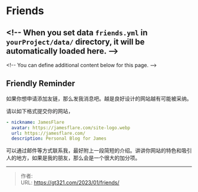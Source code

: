 # Friends


&lt;!-- When you set data `friends.yml` in `yourProject/data/` directory, it will be automatically loaded here. --&gt;
---
&lt;!-- You can define additional content below for this page. --&gt;

## Friendly Reminder

如果你想申请添加友链，那么发我消息吧。越是良好设计的网站越有可能被采纳。

请以如下格式提交你的网站，

```yaml
- nickname: JamesFlare
  avatar: https://jamesflare.com/site-logo.webp
  url: https://jamesflare.com/
  description: Personal Blog for James
```

可以通过邮件等方式联系我，最好附上一段简短的介绍。讲讲你网站的特色和吸引人的地方，如果是我的朋友，那么会是一个很大的加分项。

---

> 作者:   
> URL: https://gt321.com/2023/01/friends/  

